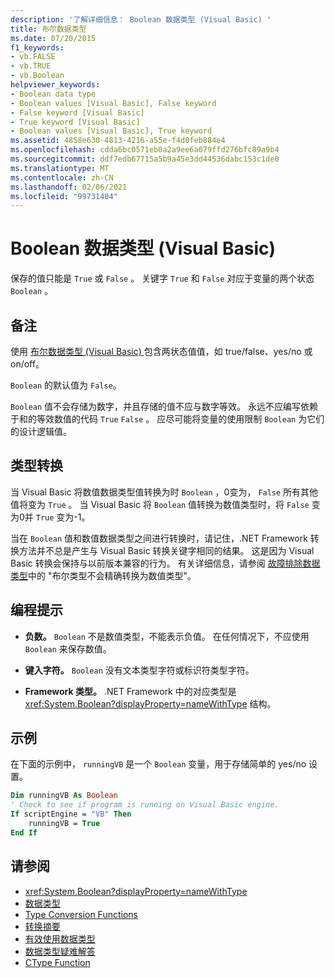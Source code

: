 ```yaml
---
description: '了解详细信息： Boolean 数据类型 (Visual Basic) '
title: 布尔数据类型
ms.date: 07/20/2015
f1_keywords:
- vb.FALSE
- vb.TRUE
- vb.Boolean
helpviewer_keywords:
- Boolean data type
- Boolean values [Visual Basic], False keyword
- False keyword [Visual Basic]
- True keyword [Visual Basic]
- Boolean values [Visual Basic], True keyword
ms.assetid: 4858e630-4813-4216-a55e-f4d0feb884e4
ms.openlocfilehash: cdda6bc0571eb0a2a9ee6a079ffd276bfc89a9b4
ms.sourcegitcommit: ddf7edb67715a5b9a45e3dd44536dabc153c1de0
ms.translationtype: MT
ms.contentlocale: zh-CN
ms.lasthandoff: 02/06/2021
ms.locfileid: "99731404"
---
```

# <a name="boolean-data-type-visual-basic"></a>Boolean 数据类型 (Visual Basic)

保存的值只能是 `True` 或 `False` 。 关键字 `True` 和 `False` 对应于变量的两个状态 `Boolean` 。  
  
## <a name="remarks"></a>备注  

 使用 [布尔数据类型 (Visual Basic) ](boolean-data-type.md) 包含两状态值值，如 true/false、yes/no 或 on/off。  
  
 `Boolean` 的默认值为 `False`。  
  
 `Boolean` 值不会存储为数字，并且存储的值不应与数字等效。 永远不应编写依赖于和的等效数值的代码 `True` `False` 。 应尽可能将变量的使用限制 `Boolean` 为它们的设计逻辑值。  
  
## <a name="type-conversions"></a>类型转换  

 当 Visual Basic 将数值数据类型值转换为时 `Boolean` ，0变为， `False` 所有其他值将变为 `True` 。 当 Visual Basic 将 `Boolean` 值转换为数值类型时，将 `False` 变为0并 `True` 变为-1。  
  
 当在 `Boolean` 值和数值数据类型之间进行转换时，请记住，.NET Framework 转换方法并不总是产生与 Visual Basic 转换关键字相同的结果。 这是因为 Visual Basic 转换会保持与以前版本兼容的行为。 有关详细信息，请参阅 [故障排除数据类型](../../programming-guide/language-features/data-types/troubleshooting-data-types.md)中的 "布尔类型不会精确转换为数值类型"。  
  
## <a name="programming-tips"></a>编程提示  
  
- **负数。** `Boolean` 不是数值类型，不能表示负值。 在任何情况下，不应使用 `Boolean` 来保存数值。  
  
- **键入字符。** `Boolean` 没有文本类型字符或标识符类型字符。  
  
- **Framework 类型。** .NET Framework 中的对应类型是 <xref:System.Boolean?displayProperty=nameWithType> 结构。  
  
## <a name="example"></a>示例  

 在下面的示例中， `runningVB` 是一个 `Boolean` 变量，用于存储简单的 yes/no 设置。  
  
```vb  
Dim runningVB As Boolean  
' Check to see if program is running on Visual Basic engine.  
If scriptEngine = "VB" Then  
    runningVB = True  
End If  
```  
  
## <a name="see-also"></a>请参阅

- <xref:System.Boolean?displayProperty=nameWithType>
- [数据类型](index.md)
- [Type Conversion Functions](../functions/type-conversion-functions.md)
- [转换摘要](../keywords/conversion-summary.md)
- [有效使用数据类型](../../programming-guide/language-features/data-types/efficient-use-of-data-types.md)
- [数据类型疑难解答](../../programming-guide/language-features/data-types/troubleshooting-data-types.md)
- [CType Function](../functions/ctype-function.md)
